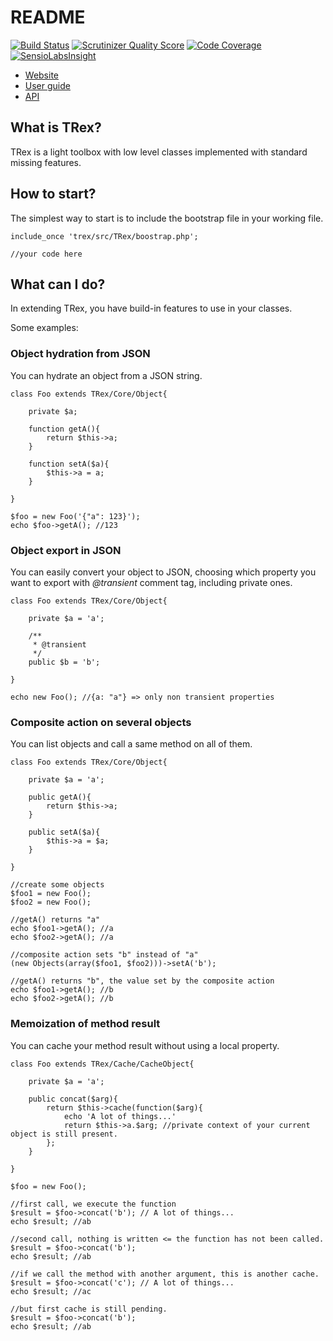 # README

[![Build Status](https://travis-ci.org/Raphhh/trex.png?branch=Object-Reflection)](https://travis-ci.org/Raphhh/trex)
[![Scrutinizer Quality Score](https://scrutinizer-ci.com/g/Raphhh/trex/badges/quality-score.png?s=c5dc0874bf12e9c757c2f46a3439e91289bf07bc)](https://scrutinizer-ci.com/g/Raphhh/trex/)
[![Code Coverage](https://scrutinizer-ci.com/g/Raphhh/trex/badges/coverage.png?s=ea0eee6ed113b03abd872b715217f554db09b647)](https://scrutinizer-ci.com/g/Raphhh/trex/)
[![SensioLabsInsight](https://insight.sensiolabs.com/projects/d52b1df3-646c-4d91-818c-8590d7a02150/mini.png)](https://insight.sensiolabs.com/projects/d52b1df3-646c-4d91-818c-8590d7a02150)

* [Website](http://labs.raphaellefebvre.be/trex/ "website")
* [User guide](http://labs.raphaellefebvre.be/trex/docs/master/ "doc")
* [API](http://labs.raphaellefebvre.be/trex/api/master/ "API")

## What is TRex?

TRex is a light toolbox with low level classes implemented with standard missing features.


## How to start?

The simplest way to start is to include the bootstrap file in your working file.

    include_once 'trex/src/TRex/boostrap.php';
    
    //your code here


## What can I do?

In extending TRex, you have build-in features to use in your classes.

Some examples:


### Object hydration from JSON

You can hydrate an object from a JSON string.

    class Foo extends TRex/Core/Object{
    
    	private $a;
    	
    	function getA(){
    		return $this->a;
    	}
    	
    	function setA($a){
    		$this->a = a;
    	}
    
    }

    $foo = new Foo('{"a": 123}');
    echo $foo->getA(); //123


### Object export in JSON

You can easily convert your object to JSON, choosing which property you want to export with *@transient* comment tag, including private ones.

    class Foo extends TRex/Core/Object{
    
        private $a = 'a';
    
        /**
         * @transient
         */
        public $b = 'b';

    }
    
    echo new Foo(); //{a: "a"} => only non transient properties


### Composite action on several objects

You can list objects and call a same method on all of them.

    class Foo extends TRex/Core/Object{
    
        private $a = 'a';
    
        public getA(){
            return $this->a;
        }
    
        public setA($a){
            $this->a = $a;
        }
    
    }
    
    //create some objects
    $foo1 = new Foo();
    $foo2 = new Foo();
    
    //getA() returns "a"
    echo $foo1->getA(); //a
    echo $foo2->getA(); //a
    
    //composite action sets "b" instead of "a"
    (new Objects(array($foo1, $foo2)))->setA('b');
    
    //getA() returns "b", the value set by the composite action
    echo $foo1->getA(); //b
    echo $foo2->getA(); //b


### Memoization of method result

You can cache your method result without using a local property.

    class Foo extends TRex/Cache/CacheObject{
    
        private $a = 'a';
    
        public concat($arg){
            return $this->cache(function($arg){
                echo 'A lot of things...'
                return $this->a.$arg; //private context of your current object is still present.
            };
        }
    
    }
    
    $foo = new Foo();

    //first call, we execute the function
    $result = $foo->concat('b'); // A lot of things...
    echo $result; //ab
    
    //second call, nothing is written <= the function has not been called.
    $result = $foo->concat('b');
    echo $result; //ab
    
    //if we call the method with another argument, this is another cache.
    $result = $foo->concat('c'); // A lot of things...
    echo $result; //ac
    
    //but first cache is still pending.
    $result = $foo->concat('b');
    echo $result; //ab

